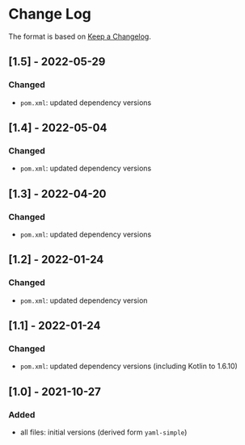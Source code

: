 # Change Log

The format is based on [Keep a Changelog](http://keepachangelog.com/).

## [1.5] - 2022-05-29
### Changed
- `pom.xml`: updated dependency versions

## [1.4] - 2022-05-04
### Changed
- `pom.xml`: updated dependency versions

## [1.3] - 2022-04-20
### Changed
- `pom.xml`: updated dependency versions

## [1.2] - 2022-01-24
### Changed
- `pom.xml`: updated dependency version

## [1.1] - 2022-01-24
### Changed
- `pom.xml`: updated dependency versions (including Kotlin to 1.6.10)

## [1.0] - 2021-10-27
### Added
- all files: initial versions (derived form `yaml-simple`)
